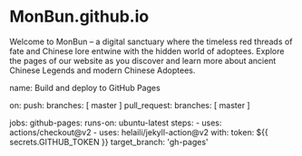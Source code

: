 # MonBun.github.io
Welcome to MonBun – a digital sanctuary where the timeless red threads of fate and Chinese lore entwine with the hidden world of adoptees. Explore the pages of our website as you discover and learn more about ancient Chinese Legends and modern Chinese Adoptees.

name: Build and deploy to GitHub Pages

on:
  push:
    branches: [ master ]
  pull_request:
    branches: [ master ]

jobs:
  github-pages:
    runs-on: ubuntu-latest
    steps:
      - uses: actions/checkout@v2
      - uses: helaili/jekyll-action@v2
        with:
          token: ${{ secrets.GITHUB_TOKEN }}
          target_branch: 'gh-pages'
